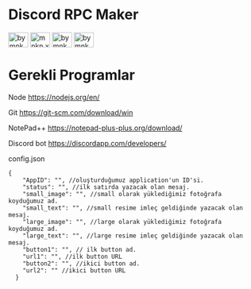 # Discord RPC Maker

<p align="left">
<a href="https://twitter.com/bymnkn" target="blank"><img align="center" src="https://raw.githubusercontent.com/rahuldkjain/github-profile-readme-generator/master/src/images/icons/Social/twitter.svg" alt="bymnkn" height="30" width="40" /></a>
<a href="https://instagram.com/mnkn.x" target="blank"><img align="center" src="https://raw.githubusercontent.com/rahuldkjain/github-profile-readme-generator/master/src/images/icons/Social/instagram.svg" alt="mnkn.x" height="30" width="40" /></a>
<a href="https://www.youtube.com/c/bymnknn" target="blank"><img align="center" src="https://raw.githubusercontent.com/rahuldkjain/github-profile-readme-generator/master/src/images/icons/Social/youtube.svg" alt="bymnknn" height="30" width="40" /></a>
<a href="https://discordapp.com/users/290675883784667136" target="blank"><img align="center" src="https://raw.githubusercontent.com/rahuldkjain/github-profile-readme-generator/master/src/images/icons/Social/discord.svg" alt="bymnkn#9999" height="30" width="40" /></a>
</p>

# Gerekli Programlar
Node https://nodejs.org/en/

Git https://git-scm.com/download/win

NotePad++ https://notepad-plus-plus.org/download/

Discord bot https://discordapp.com/developers/

config.json
```` 
{
	"AppID": "", //oluşturduğumuz application'un ID'si.
	"status": "", //ilk satırda yazacak olan mesaj.
	"small_image": "", //small olarak yüklediğimiz fotoğrafa koyduğumuz ad.
	"small_text": "", //small resime imleç geldiğinde yazacak olan mesaj.
	"large_image": "", //large olarak yüklediğimiz fotoğrafa koyduğumuz ad.
	"large_text": "", //large resime imleç geldiğinde yazacak olan mesaj.
	"button1": "", // ilk button ad.
	"url1": "", //ilk button URL
	"button2": "", //ikici button ad.
	"url2": "" //ikici button URL
  }
```` 
